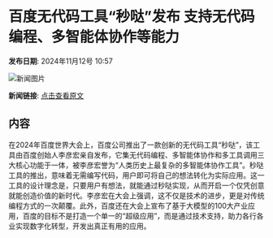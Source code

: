 # 百度无代码工具“秒哒”发布 支持无代码编程、多智能体协作等能力

**发布日期**: 2024年11月12号 10:57

![新闻图片](https://pic.chinaz.com/picmap/thumb/202105221938368160_2.jpg)

**新闻链接**: [点击查看原文](https://www.aibase.com/zh/news/13162)

## 内容

在2024年百度世界大会上，百度公司推出了一款创新的无代码工具“秒哒”，该工具由百度创始人李彦宏亲自发布，它集无代码编程、多智能体协作和多工具调用三大核心功能于一体，被李彦宏誉为“人类历史上最复杂的多智能体协作工具”。秒哒工具的推出，意味着无需编写代码，用户即可将自己的想法转化为实际应用。这一工具的设计理念是，只要用户有想法，就能通过秒哒实现，从而开启一个仅凭创意就能创造价值的新时代。李彦宏在大会上强调，这不仅是技术的进步，更是对传统编程方式的一次颠覆。此外，百度还在大会上宣布了基于大模型的100大产业应用，百度的目标不是打造一个单一的“超级应用”，而是通过技术支持，助力各行各业实现数字化转型，开发出真正有用的应用。
